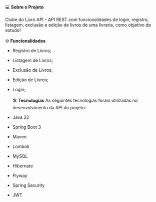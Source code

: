 💻 <b>Sobre o Projeto</b><br><br>
Clube do Livro API - API REST com funcionalidades de login, registro, listagem, exclusão e edição de livros de uma livraria, como objetivo de estudo!
<br><br>
⚙️ <b>Funcionalidades</b>

- Registro de Livros;
- Listagem de Livros;
- Exclusão de Livros;
- Edição de Livros;
- Login;
<br><br>
🛠 <b>Tecnologias</b>
As seguintes tecnologias foram utilizadas no desenvolvimento da API do projeto:

- Java 22
- Spring Boot 3
- Maven
- Lombok
- MySQL
- Hibernate
- Flyway
- Spring Security
- JWT
